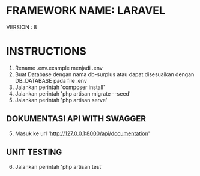 # FRAMEWORK NAME: LARAVEL
  VERSION : 8

# INSTRUCTIONS
1. Rename .env.example menjadi .env
2. Buat Database dengan nama db-surplus atau dapat disesuaikan dengan DB_DATABASE pada file .env
3. Jalankan perintah 'composer install'
4. Jalankan perintah 'php artisan migrate --seed'
5. Jalankan perintah 'php artisan serve'

## DOKUMENTASI API WITH SWAGGER
5. Masuk ke url 'http://127.0.0.1:8000/api/documentation'

## UNIT TESTING
6. Jalankan perintah 'php artisan test' 

